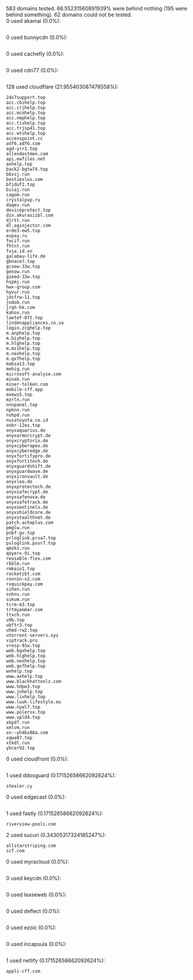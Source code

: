 583 domains tested. 66.55231560891939% were behind nothing (195 were behind something). 62 domains could not be tested.<br>
0 used akamai (0.0%):
```

```

0 used bunnycdn (0.0%):
```

```

0 used cachefly (0.0%):
```

```

0 used cdn77 (0.0%):
```

```

128 used cloudflare (21.955403087478558%):
```
24x7support.top
acc.cbihelp.top
acc.crjhelp.top
acc.mcohelp.top
acc.nmphelp.top
acc.tishelp.top
acc.trjsp41.top
acc.wtshelp.top
accesspoint.cc
adf6.adf6.com
agd-yrr1.top
allendostmen.com
api.ewfiles.net
axhelp.top
back2-bgtw74.top
bbssj.run
bestieslos.com
bfjduf2.top
bisaj.run
cagom.run
crystalpvp.ru
daqev.run
deviceprotect.top
din.akurasiibl.com
djrtt.run
dl.aginjector.com
erde3-ew5.top
expay.ru
fecif.run
fhtnt.run
fvia.id.vn
galabau-life.de
gbnace7.top
gcxew-33w.top
genow.run
gzeed-33w.top
hspmj.run
hwx-group.com
hyvur.run
jdsfrw-11.top
jodob.run
jrqh-hk.com
kahox.run
laetef-87t.top
lindenappliances.co.za
login.zcqhelp.top
m.anphelp.top
m.biyhelp.top
m.hlghelp.top
m.mzihelp.top
m.nexhelp.top
m.qxfhelp.top
mabsa13.top
mehig.run
microsoft-analyse.com
minak.run
miner-tolken.com
mobile-cff.app
mxews5.top
mzrln.run
nnnpanel.top
npknn.run
nshpd.run
nusatoyota.co.id
onbr-12es.top
onyxaquarius.de
onyxarmorcrypt.de
onyxcryptorix.de
onyxcyberapex.de
onyxcyberedge.de
onyxfortifypro.de
onyxfortitech.de
onyxguardshift.de
onyxguardwave.de
onyxironvault.de
onyxleo.de
onyxprotectech.de
onyxsafecrypt.de
onyxsafenova.de
onyxsafetrack.de
onyxsentinelx.de
onyxshieldcore.de
onyxstealthnet.de
patch.achaplus.com
pmglw.run
pnbf-gv.top
prloglink.prsa7.top
psloglink.psur7.top
qmzks.run
qoyerx-9i.top
reusable-flex.com
rkblm.run
rmkaio1.top
rocketibt.com
ronnin-v2.com
rxquickpay.com
sihen.run
snhnv.run
sukum.run
tcrm-m3.top
trtmyanmar.com
ttxch.run
u9b.top
ubftr3.top
uhmd-rw2.top
utorrent-servers.xyz
viptrack.pro
vresp-91w.top
web.bqxhelp.top
web.hlghelp.top
web.nexhelp.top
web.qxfhelp.top
wnhelp.top
www.axhelp.top
www.blackhattoolz.com
www.hdpw3.top
www.jnhelp.top
www.livhelp.top
www.luuk-lifestyle.eu
www.nywl7.top
www.polersx.top
www.vpld4.top
xkpdf.run
xmlvm.run
xn--yh4bx88a.com
xqwa87.top
xtkdt.run
ybcer92.top
```

0 used cloudfront (0.0%):
```

```

1 used ddosguard (0.17152658662092624%):
```
stealer.cy
```

0 used edgecast (0.0%):
```

```

1 used fastly (0.17152658662092624%):
```
riverview-pools.com
```

2 used sucuri (0.34305317324185247%):
```
allstarstriping.com
scf.com
```

0 used myracloud (0.0%):
```

```

0 used keycdn (0.0%):
```

```

0 used leaseweb (0.0%):
```

```

0 used deflect (0.0%):
```

```

0 used ezoic (0.0%):
```

```

0 used incapsula (0.0%):
```

```

1 used netlify (0.17152658662092624%):
```
appli-cff.com
```
